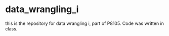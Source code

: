 # data_wrangling_i

this is the repository for data wrangling i, part of P8105. Code was written in class.